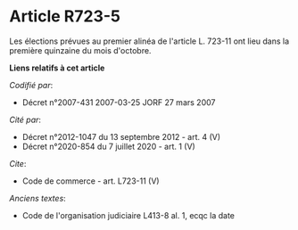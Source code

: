 # Article R723-5

Les élections prévues au premier alinéa de l'article L. 723-11 ont lieu dans la première quinzaine du mois d'octobre.

**Liens relatifs à cet article**

_Codifié par_:

  - Décret n°2007-431 2007-03-25 JORF 27 mars 2007

_Cité par_:

  - Décret n°2012-1047 du 13 septembre 2012 - art. 4 (V)
  - Décret n°2020-854 du 7 juillet 2020 - art. 1 (V)

_Cite_:

  - Code de commerce - art. L723-11 (V)

_Anciens textes_:

  - Code de l'organisation judiciaire L413-8 al. 1, ecqc la date
